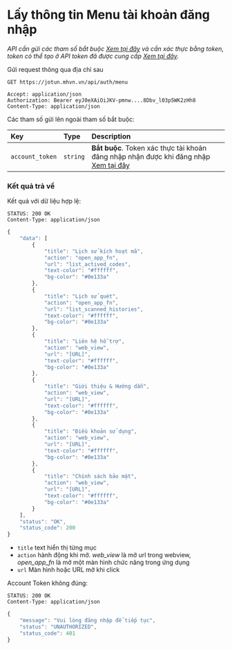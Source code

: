 # Lấy thông tin Menu tài khoản đăng nhập

_API cần gửi các tham số bắt buộc [Xem tại đây](README.md) và cần xác thực bằng token, token có thể tạo ở API token đã được cung cấp [Xem tại đây](token-access.md)._

 Gửi request thông qua địa chỉ sau
 ```http
GET https://jotun.mhvn.vn/api/auth/menu

Accept: application/json
Authorization: Bearer eyJ0eXAiOiJKV-pmnw....8Dbv_l03p5WK2zHh8
Content-Type: application/json
```

Các tham số gửi lên ngoài tham số bắt buộc:

| Key | Type | Description |
| :--- | :--- | :--- |
| `account_token` | `string` | **Bắt buộc**. Token xác thực tài khoản đăng nhập nhận được khi đăng nhập [Xem tại đây](login.md) |

### Kết quả trả về
Kết quả với dữ liệu hợp lệ:
 ```http
STATUS: 200 OK
Content-Type: application/json
```
```javascript
{
    "data": [
        {
            "title": "Lịch sử kích hoạt mã",
            "action": "open_app_fn",
            "url": "list_actived_codes",
            "text-color": "#ffffff",
            "bg-color": "#0e133a"
        },
        {
            "title": "Lịch sử quét",
            "action": "open_app_fn",
            "url": "list_scanned_histories",
            "text-color": "#ffffff",
            "bg-color": "#0e133a"
        },
        {
            "title": "Liên hệ hỗ trợ",
            "action": "web_view",
            "url": "[URL]",
            "text-color": "#ffffff",
            "bg-color": "#0e133a"
        },
        {
            "title": "Giới thiệu & Hướng dẫn",
            "action": "web_view",
            "url": "[URL]",
            "text-color": "#ffffff",
            "bg-color": "#0e133a"
        },
        {
            "title": "Điều khoản sử dụng",
            "action": "web_view",
            "url": "[URL]",
            "text-color": "#ffffff",
            "bg-color": "#0e133a"
        },
        {
            "title": "Chính sách bảo mật",
            "action": "web_view",
            "url": "[URL]",
            "text-color": "#ffffff",
            "bg-color": "#0e133a"
        }
    ],
    "status": "OK",
    "status_code": 200
}
```

- `title` text hiển thị từng mục
- `action` hành động khi mở. _web_view_ là mở url trong webview, _open_app_fn_ là mở một màn hình chức năng trong ứng dụng
- `url` Màn hình hoặc URL mở khi click

Account Token không đúng:
 ```http
STATUS: 200 OK
Content-Type: application/json
```
```javascript
{
    "message": "Vui lòng đăng nhập để tiếp tục",
    "status": "UNAUTHORIZED",
    "status_code": 401
}
```
